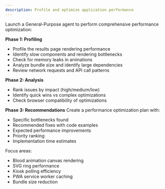 ```yaml
---
description: Profile and optimize application performance
---
```


Launch a General-Purpose agent to perform comprehensive performance optimization:

**Phase 1: Profiling**
- Profile the results page rendering performance
- Identify slow components and rendering bottlenecks
- Check for memory leaks in animations
- Analyze bundle size and identify large dependencies
- Review network requests and API call patterns

**Phase 2: Analysis**
- Rank issues by impact (high/medium/low)
- Identify quick wins vs complex optimizations
- Check browser compatibility of optimizations

**Phase 3: Recommendations**
Create a performance optimization plan with:
- Specific bottlenecks found
- Recommended fixes with code examples
- Expected performance improvements
- Priority ranking
- Implementation time estimates

Focus areas:
- Blood animation canvas rendering
- SVG ring performance
- Kiosk polling efficiency
- PWA service worker caching
- Bundle size reduction
